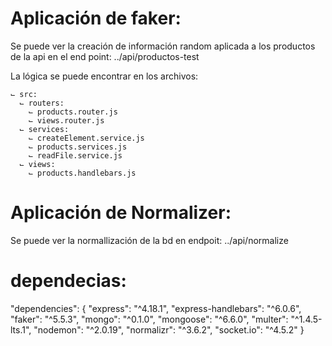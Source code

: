 
# Aplicación de faker:
Se puede ver la creación de información random aplicada a los productos de la api en el end point:
../api/productos-test

La lógica se puede encontrar en los archivos:
````
⌙ src:
  ⌙ routers:
    ⌙ products.router.js
    ⌙ views.router.js
  ⌙ services: 
    ⌙ createElement.service.js
    ⌙ products.services.js
    ⌙ readFile.service.js
  ⌙ views:
    ⌙ products.handlebars.js
````

# Aplicación de Normalizer:
Se puede ver la normallización de la bd en endpoit:
../api/normalize



# dependecias:
"dependencies": {
    "express": "^4.18.1",
    "express-handlebars": "^6.0.6",
    "faker": "^5.5.3",
    "mongo": "^0.1.0",
    "mongoose": "^6.6.0",
    "multer": "^1.4.5-lts.1",
    "nodemon": "^2.0.19",
    "normalizr": "^3.6.2",
    "socket.io": "^4.5.2"
  }